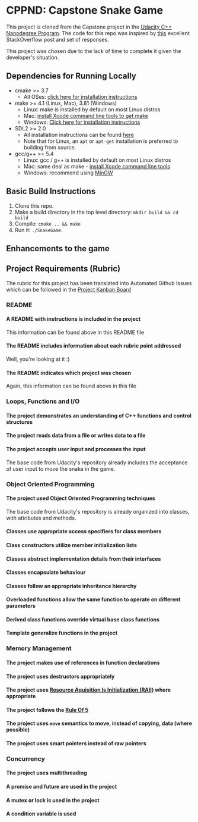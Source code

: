 # CPPND: Capstone Snake Game

This project is cloned from the Capstone project in the [Udacity C++ Nanodegree Program](https://www.udacity.com/course/c-plus-plus-nanodegree--nd213). The code for this repo was inspired by [this](https://codereview.stackexchange.com/questions/212296/snake-game-in-c-with-sdl) excellent StackOverflow post and set of responses.

This project was chosen due to the lack of time to complete it given the developer's situation.

## Dependencies for Running Locally
* cmake >= 3.7
  * All OSes: [click here for installation instructions](https://cmake.org/install/)
* make >= 4.1 (Linux, Mac), 3.81 (Windows)
  * Linux: make is installed by default on most Linux distros
  * Mac: [install Xcode command line tools to get make](https://developer.apple.com/xcode/features/)
  * Windows: [Click here for installation instructions](http://gnuwin32.sourceforge.net/packages/make.htm)
* SDL2 >= 2.0
  * All installation instructions can be found [here](https://wiki.libsdl.org/Installation)
  * Note that for Linux, an `apt` or `apt-get` installation is preferred to building from source.
* gcc/g++ >= 5.4
  * Linux: gcc / g++ is installed by default on most Linux distros
  * Mac: same deal as make - [install Xcode command line tools](https://developer.apple.com/xcode/features/)
  * Windows: recommend using [MinGW](http://www.mingw.org/)

## Basic Build Instructions

1. Clone this repo.
2. Make a build directory in the top level directory: `mkdir build && cd build`
3. Compile: `cmake .. && make`
4. Run it: `./SnakeGame`.

## Enhancements to the game

## Project Requirements (Rubric)

The rubric for this project has been translated into Automated Github Issues which can be followed in the [Project Kanban Board](https://github.com/DPontes/CppND-Capstone-Snake-Game/projects/1)

### README

#### A README with instructions is included in the project

This information can be found above in this README file

#### The README includes information about each rubric point addressed

Well, you're looking at it :)

#### The README indicates which project was chosen

Again, this information can be found above in this file

### Loops, Functions and I/O

#### The project demonstrates an understanding of C++ functions and control structures

#### The project reads data from a file or writes data to a file

#### The project accepts user input and processes the input

The base code from Udacity's repository already includes the acceptance of user input to move the snake in the game.

### Object Oriented Programming

#### The project used Object Oriented Programming techniques

The base code from Udacity's repository is already organized into classes, with attributes and methods.

#### Classes use appropriate access specifiers for class members

#### Class constructors utilize member initialization lists

#### Classes abstract implementation details from their interfaces

#### Classes encapsulate behaviour

#### Classes follow an appropriate inheritance hierarchy

#### Overloaded functions allow the same function to operate on different parameters

#### Derived class functions override virtual base class functions

#### Template generalize functions in the project

### Memory Management

#### The project makes use of references in function declarations

#### The project uses destructors appropriately

#### The project uses [Resource Aquisition Is Initialization (RAII)](https://en.cppreference.com/w/cpp/language/raii) where appropriate

#### The project follows the [Rule Of 5](https://en.cppreference.com/w/cpp/language/rule_of_three)

#### The project uses `move` semantics to move, instead of copying, data (where possible)

#### The project uses smart pointers instead of raw pointers

### Concurrency

#### The project uses multithreading

#### A promise and future are used in the project

#### A mutex or lock is used in the project

#### A condition variable is used
